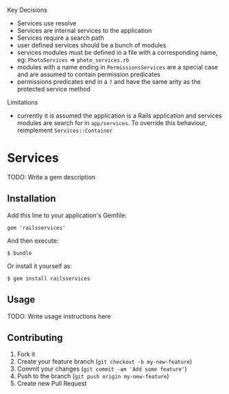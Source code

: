 Key Decisions

* Services use resolve
* Services are internal services to the application
* Services require a search path
* user defined services should be a bunch of modules
* services modules must be defined in a file with a corresponding name, eg: `PhotoServices` => `photo_services.rb`
* modules with a name ending in `PermissionsServices` are a special case and are assumed to contain permission predicates
* permissions predicates end in a `?` and have the same arity as the protected service method

Limitations

* currently it is assumed the application is a Rails application and services modules are search for in `app/services`. To override this behaviour, reimplement `Services::Container`


# Services

TODO: Write a gem description

## Installation

Add this line to your application's Gemfile:

    gem 'railsservices'

And then execute:

    $ bundle

Or install it yourself as:

    $ gem install railsservices

## Usage

TODO: Write usage instructions here

## Contributing

1. Fork it
2. Create your feature branch (`git checkout -b my-new-feature`)
3. Commit your changes (`git commit -am 'Add some feature'`)
4. Push to the branch (`git push origin my-new-feature`)
5. Create new Pull Request
